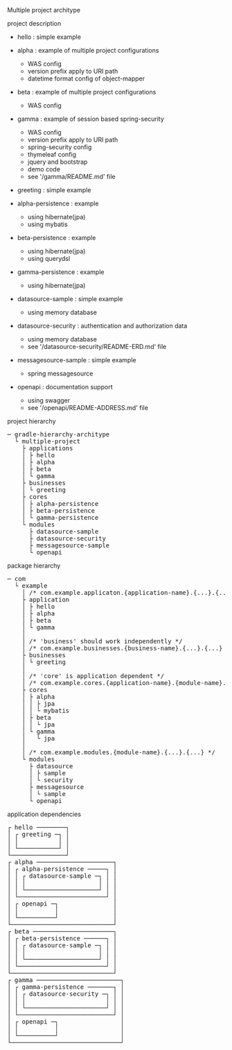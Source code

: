 Multiple project architype

project description
* hello : simple example

* alpha : example of multiple project configurations
  * WAS config
  * version prefix apply to URI path
  * datetime format config of object-mapper

* beta : example of multiple project configurations
  * WAS config

* gamma : example of session based spring-security
  * WAS config
  * version prefix apply to URI path
  * spring-security config
  * thymeleaf config
  * jquery and bootstrap
  * demo code
  * see '/gamma/README.md' file

* greeting : simple example

* alpha-persistence : example
  * using hibernate(jpa)
  * using mybatis

* beta-persistence : example
  * using hibernate(jpa)
  * using querydsl

* gamma-persistence : example
  * using hibernate(jpa)

* datasource-sample : simple example
  * using memory database

* datasource-security : authentication and authorization data
  * using memory database
  * see '/datasource-security/README-ERD.md' file

* messagesource-sample : simple example
  * spring messagesource

* openapi : documentation support
  * using swagger
  * see '/openapi/README-ADDRESS.md' file


project hierarchy 
<pre>
─ gradle-hierarchy-architype
  └ multiple-project
    ├ applications
    │ ├ hello
    │ ├ alpha
    │ ├ beta
    │ └ gamma
    ├ businesses
    │ └ greeting
    ├ cores
    │ ├ alpha-persistence
    │ ├ beta-persistence
    │ └ gamma-persistence
    └ modules
      ├ datasource-sample
      ├ datasource-security
      ├ messagesource-sample
      └ openapi
</pre>

package hierarchy 
<pre>
─ com   
  └ example
    │ /* com.example.applicaton.{application-name}.{...}.{...} */
    ├ application
    │ ├ hello
    │ ├ alpha
    │ ├ beta
    │ └ gamma
    │
    │ /* 'business' should work independently */
    │ /* com.example.businesses.{business-name}.{...}.{...} */
    ├ businesses
    │ └ greeting
    │
    │ /* 'core' is application dependent */
    │ /* com.example.cores.{application-name}.{module-name}.{...}.{...} */
    ├ cores
    │ ├ alpha
    │ │ ├ jpa
    │ │ └ mybatis
    │ ├ beta
    │ │ └ jpa
    │ └ gamma
    │   └ jpa
    │
    │ /* com.example.modules.{module-name}.{...}.{...} */
    └ modules
      ├ datasource
      │ ├ sample
      │ └ security
      ├ messagesource
      │ └ sample
      └ openapi
</pre>

application dependencies
<pre>
┌ hello ────────┐
│ ┌ greeting ─┐ │
│ │           │ │
│ └───────────┘ │
└───────────────┘
┌ alpha ─────────────────────┐
│ ┌ alpha-persistence ─────┐ │
│ │ ┌ datasource-sample ─┐ │ │
│ │ │                    │ │ │
│ │ └────────────────────┘ │ │
│ └────────────────────────┘ │
│ ┌ openapi ─┐               │
│ │          │               │
│ └──────────┘               │
└────────────────────────────┘
┌ beta ──────────────────────┐
│ ┌ beta-persistence ──────┐ │
│ │ ┌ datasource-sample ─┐ │ │
│ │ │                    │ │ │
│ │ └────────────────────┘ │ │
│ └────────────────────────┘ │
└────────────────────────────┘
┌ gamma ───────────────────────┐
│ ┌ gamma-persistence ───────┐ │
│ │ ┌ datasource-security ─┐ │ │
│ │ │                      │ │ │
│ │ └──────────────────────┘ │ │
│ └──────────────────────────┘ │
│ ┌ openapi ─┐                 │
│ │          │                 │
│ └──────────┘                 │
└──────────────────────────────┘
</pre>
